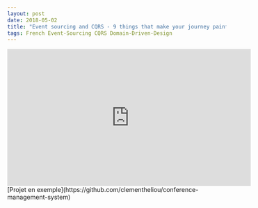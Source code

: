 ```yaml
---
layout: post
date: 2018-05-02
title: "Event sourcing and CQRS - 9 things that make your journey painful (french)"
tags: French Event-Sourcing CQRS Domain-Driven-Design
---
```


<iframe width="560" height="315" src="https://www.youtube.com/embed/v1RdackDm60" frameborder="0" allow="autoplay; encrypted-media" allowfullscreen></iframe> [Projet en exemple](https://github.com/clementheliou/conference-management-system)
